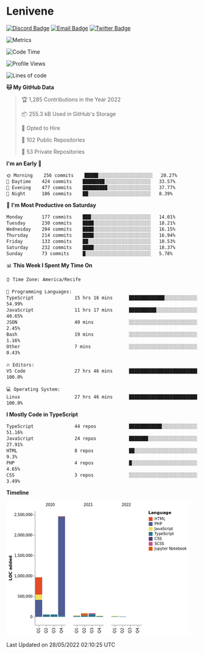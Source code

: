 # Lenivene

[![Discord Badge](https://img.shields.io/badge/-Lenivene%230715-black?style=flat-square&logo=Discord&logoColor=white)](http://discord.com/)
[![Email Badge](https://img.shields.io/badge/-lenivene@msn.com-black?style=flat-square&logo=Gmail&logoColor=white&link=mailto:lenivene@msn.com)](mailto:lenivene@msn.com)
[![Twitter Badge](https://img.shields.io/badge/-@enevinel-black?style=flat-square&logo=twitter&logoColor=white&link=https://twitter.com/enevinel)](https://twitter.com/enevinel)

<!-- https://github-readme-stats.vercel.app/api?username=lenivene&show_icons=true -->

<img src="https://metrics.lecoq.io/lenivene?template=classic&config.timezone=America%2FRecife" alt="Metrics" />

<!--START_SECTION:waka-->
![Code Time](http://img.shields.io/badge/Code%20Time-257%20hrs%2026%20mins-blue)

![Profile Views](http://img.shields.io/badge/Profile%20Views-5-blue)

![Lines of code](https://img.shields.io/badge/From%20Hello%20World%20I%27ve%20Written-4%20Million%20lines%20of%20code-blue)

**🐱 My GitHub Data** 

> 🏆 1,285 Contributions in the Year 2022
 > 
> 📦 255.3 kB Used in GitHub's Storage 
 > 
> 💼 Opted to Hire
 > 
> 📜 102 Public Repositories 
 > 
> 🔑 53 Private Repositories  
 > 
**I'm an Early 🐤** 

```text
🌞 Morning    256 commits    █████░░░░░░░░░░░░░░░░░░░░   20.27% 
🌆 Daytime    424 commits    ████████░░░░░░░░░░░░░░░░░   33.57% 
🌃 Evening    477 commits    █████████░░░░░░░░░░░░░░░░   37.77% 
🌙 Night      106 commits    ██░░░░░░░░░░░░░░░░░░░░░░░   8.39%

```
📅 **I'm Most Productive on Saturday** 

```text
Monday       177 commits    ███░░░░░░░░░░░░░░░░░░░░░░   14.01% 
Tuesday      230 commits    ████░░░░░░░░░░░░░░░░░░░░░   18.21% 
Wednesday    204 commits    ████░░░░░░░░░░░░░░░░░░░░░   16.15% 
Thursday     214 commits    ████░░░░░░░░░░░░░░░░░░░░░   16.94% 
Friday       133 commits    ██░░░░░░░░░░░░░░░░░░░░░░░   10.53% 
Saturday     232 commits    ████░░░░░░░░░░░░░░░░░░░░░   18.37% 
Sunday       73 commits     █░░░░░░░░░░░░░░░░░░░░░░░░   5.78%

```


📊 **This Week I Spent My Time On** 

```text
⌚︎ Time Zone: America/Recife

💬 Programming Languages: 
TypeScript               15 hrs 16 mins      █████████████░░░░░░░░░░░░   54.99% 
JavaScript               11 hrs 17 mins      ██████████░░░░░░░░░░░░░░░   40.65% 
JSON                     40 mins             ░░░░░░░░░░░░░░░░░░░░░░░░░   2.45% 
Bash                     19 mins             ░░░░░░░░░░░░░░░░░░░░░░░░░   1.16% 
Other                    7 mins              ░░░░░░░░░░░░░░░░░░░░░░░░░   0.43%

🔥 Editors: 
VS Code                  27 hrs 46 mins      █████████████████████████   100.0%

💻 Operating System: 
Linux                    27 hrs 46 mins      █████████████████████████   100.0%

```

**I Mostly Code in TypeScript** 

```text
TypeScript               44 repos            ████████████░░░░░░░░░░░░░   51.16% 
JavaScript               24 repos            ███████░░░░░░░░░░░░░░░░░░   27.91% 
HTML                     8 repos             ██░░░░░░░░░░░░░░░░░░░░░░░   9.3% 
PHP                      4 repos             █░░░░░░░░░░░░░░░░░░░░░░░░   4.65% 
CSS                      3 repos             ░░░░░░░░░░░░░░░░░░░░░░░░░   3.49%

```


**Timeline**

![Chart not found](https://raw.githubusercontent.com/lenivene/lenivene/master/charts/bar_graph.png) 


 Last Updated on 28/05/2022 02:10:25 UTC
<!--END_SECTION:waka-->